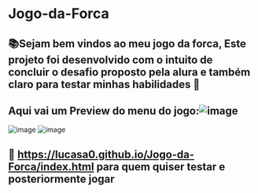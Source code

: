 # Jogo-da-Forca
## 📚Sejam bem vindos ao meu jogo da forca, Este projeto foi desenvolvido com o intuito de concluir o desafio proposto pela alura e também claro para testar minhas habilidades 👋
## Aqui vai um Preview do menu do jogo:![image](https://user-images.githubusercontent.com/104575967/170783137-6c0ca0e3-5b58-46c8-91aa-a3dfae44c0c8.png)
![image](https://user-images.githubusercontent.com/104575967/170783171-139c1a60-348f-4ce7-a7b3-14f1f99d4003.png)
![image](https://user-images.githubusercontent.com/104575967/170783212-44f5689a-5b0d-457f-948a-ccd27f91bc76.png)

## 🔎 https://lucasa0.github.io/Jogo-da-Forca/index.html para quem quiser testar e posteriormente jogar

